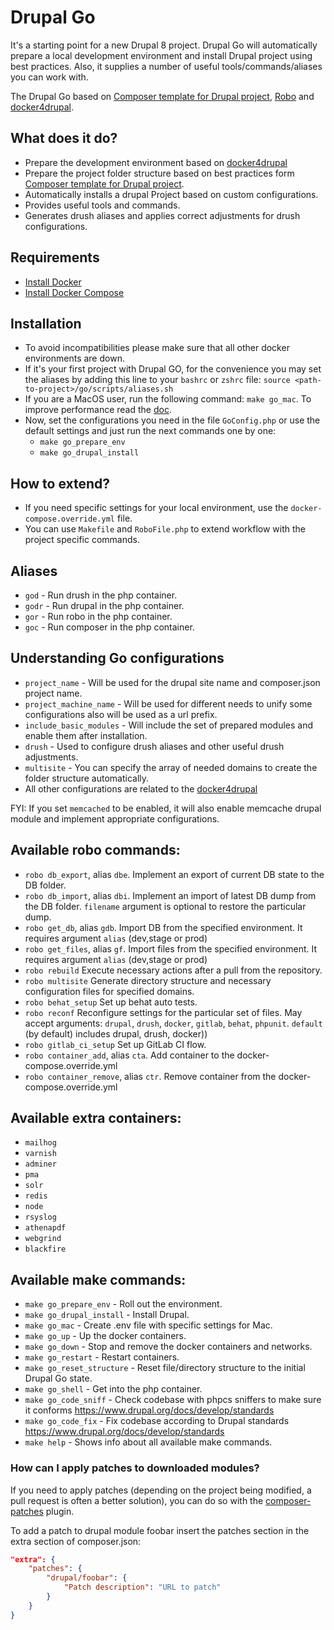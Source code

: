 # Drupal Go

It's a starting point for a new Drupal 8 project. Drupal Go will automatically prepare a local development environment and install Drupal project using best practices. Also, it supplies a number of useful tools/commands/aliases you can work with.

The Drupal Go based on [Composer template for Drupal project](https://github.com/drupal-composer/drupal-project), [Robo](https://robo.li) and [docker4drupal](https://github.com/wodby/docker4drupal).

## What does it do?
* Prepare the development environment based on [docker4drupal](https://github.com/wodby/docker4drupal)
* Prepare the project folder structure based on best practices form [Composer template for Drupal project](https://github.com/drupal-composer/drupal-project).
* Automatically installs a drupal Project based on custom configurations.
* Provides useful tools and commands.
* Generates drush aliases and applies correct adjustments for drush configurations.

## Requirements
* [Install Docker](https://docs.docker.com/install/linux/docker-ce/ubuntu/)
* [Install Docker Compose](https://docs.docker.com/compose/install/)

## Installation
* To avoid incompatibilities please make sure that all other docker environments are down.
* If it's your first project with Drupal GO, for the convenience you may set the aliases by adding this line to your `bashrc` or `zshrc` file: `source <path-to-project>/go/scripts/aliases.sh`
* If you are a MacOS user, run the following command: `make go_mac`. To improve performance read the [doc](https://wodby.com/docs/stacks/php/local/#user-guided-caching).
* Now, set the configurations you need in the file `GoConfig.php` or use the default settings and just run the next commands one by one:
    * `make go_prepare_env`
    * `make go_drupal_install`

## How to extend?
* If you need specific settings for your local environment, use the `docker-compose.override.yml` file.
* You can use `Makefile` and `RoboFile.php` to extend workflow with the project specific commands.

## Aliases
* `god` - Run drush in the php container.
* `godr` - Run drupal in the php container.
* `gor` - Run robo in the php container.
* `goс` - Run composer in the php container.

## Understanding Go configurations
* `project_name` - Will be used for the drupal site name and composer.json project name.
* `project_machine_name` - Will be used for different needs to unify some configurations also will be used as a url prefix.
* `include_basic_modules` - Will include the set of prepared modules and enable them after installation.
* `drush` - Used to configure drush aliases and other useful drush adjustments.
* `multisite` - You can specify the array of needed domains to create the folder structure automatically.
* All other configurations are related to the [docker4drupal](https://github.com/wodby/docker4drupal)

FYI: If you set `memcached` to be enabled, it will also enable memcache drupal module and implement appropriate configurations.

## Available robo commands:
* `robo db_export`, alias `dbe`. Implement an export of current DB state to the DB folder.
* `robo db_import`, alias `dbi`. Implement an import of latest DB dump from the DB folder. `filename` argument is optional to restore the particular dump.
* `robo get_db`, alias `gdb`. Import DB from the specified environment. It requires argument `alias` (dev,stage or prod)
* `robo get_files`, alias `gf`. Import files from the specified environment. It requires argument `alias` (dev,stage or prod)
* `robo rebuild` Execute necessary actions after a pull from the repository.
* `robo multisite` Generate directory structure and necessary configuration files for specified domains.
* `robo behat_setup` Set up behat auto tests.
* `robo reconf` Reconfigure settings for the particular set of files. May accept arguments: `drupal`, `drush`, `docker`, `gitlab`, `behat`, `phpunit`. `default` (by default) includes drupal, drush, docker))
* `robo gitlab_ci_setup` Set up GitLab CI flow.
* `robo container_add`, alias `cta`. Add container to the docker-compose.override.yml
* `robo container_remove`, alias `ctr`. Remove container from the docker-compose.override.yml

## Available extra containers:
* `mailhog`
* `varnish`
* `adminer`
* `pma`
* `solr`
* `redis`
* `node`
* `rsyslog`
* `athenapdf`
* `webgrind`
* `blackfire`

## Available make commands:
* `make go_prepare_env` - Roll out the environment.
* `make go_drupal_install` - Install Drupal.
* `make go_mac` - Create .env file with specific settings for Mac.
* `make go_up` - Up the docker containers.
* `make go_down` - Stop and remove the docker containers and networks.
* `make go_restart` - Restart containers.
* `make go_reset_structure` - Reset file/directory structure to the initial Drupal Go state.
* `make go_shell` - Get into the php container.
* `make go_code_sniff` - Check codebase with phpcs sniffers to make sure it conforms https://www.drupal.org/docs/develop/standards
* `make go_code_fix` - Fix codebase according to Drupal standards https://www.drupal.org/docs/develop/standards
* `make help` - Shows info about all available make commands.

### How can I apply patches to downloaded modules?
If you need to apply patches (depending on the project being modified, a pull 
request is often a better solution), you can do so with the 
[composer-patches](https://github.com/cweagans/composer-patches) plugin.

To add a patch to drupal module foobar insert the patches section in the extra 
section of composer.json:
```json
"extra": {
    "patches": {
        "drupal/foobar": {
            "Patch description": "URL to patch"
        }
    }
}
```
